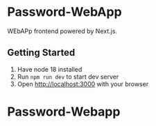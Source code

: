 # Password-WebApp

WEbAPp frontend powered by Next.js.

## Getting Started

1. Have node 18 installed
2. Run `npm run dev` to start dev server
3. Open [http://localhost:3000](http://localhost:3000) with your browser
# Password-Webapp
